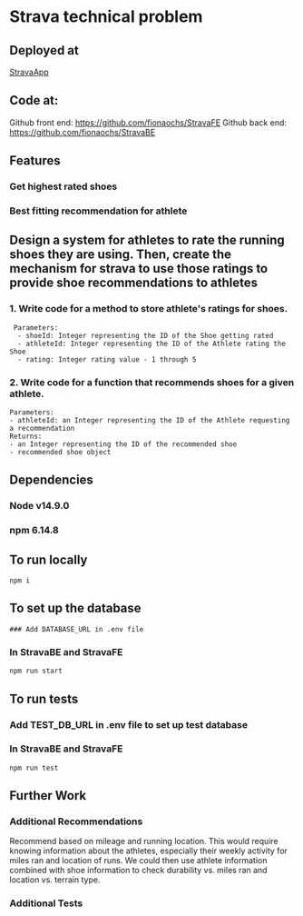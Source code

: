# Strava technical problem

## Deployed at
  [StravaApp]('https://strava-technical.netlify.app/')

## Code at:
  Github front end: https://github.com/fionaochs/StravaFE
  Github back end: https://github.com/fionaochs/StravaBE

## Features
  ### Get highest rated shoes
  ### Best fitting recommendation for athlete
  
## Design a system for athletes to rate the running shoes they are using. Then, create the mechanism for strava to use those ratings to provide shoe recommendations to athletes

### 1. Write code for a method to store athlete's ratings for shoes.
     Parameters:
      - shoeId: Integer representing the ID of the Shoe getting rated
      - athleteId: Integer representing the ID of the Athlete rating the Shoe
      - rating: Integer rating value - 1 through 5

### 2. Write code for a function that recommends shoes for a given athlete.
    Parameters:
    - athleteId: an Integer representing the ID of the Athlete requesting a recommendation
    Returns:
    - an Integer representing the ID of the recommended shoe
    - recommended shoe object

## Dependencies
  ### Node v14.9.0
  ### npm 6.14.8

## To run locally
  ```npm i ```
  ## To set up the database
    ### Add DATABASE_URL in .env file

  ### In StravaBE and StravaFE
  ```npm run start```

## To run tests
  ### Add TEST_DB_URL in .env file to set up test database

  ### In StravaBE and StravaFE
  ```npm run test```

## Further Work

  ### Additional Recommendations
  Recommend based on mileage and running location. This would require knowing information about the athletes, especially their weekly activity for miles ran and location of runs. We could then use athlete information combined with shoe information to check durability vs. miles ran and location vs. terrain type.

  ### Additional Tests
